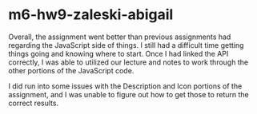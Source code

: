 # m6-hw9-zaleski-abigail

Overall, the assignment went better than previous assignments had regarding the JavaScript side of things. I still had a difficult time getting things going and knowing where to start. Once I had linked the API correctly, I was able to utilized our lecture and notes to work through the other portions of the JavaScript code.

I did run into some issues with the Description and Icon portions of the assignment, and I was unable to figure out how to get those to return the correct results.
